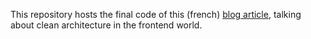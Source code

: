 This repository hosts the final code of this (french) [blog article](https://billowy-cerise-731.notion.site/Clean-Architecture-Frontend-28129c045fb64a13b65c1d43c943ec2b), talking about clean architecture in the frontend world.
